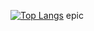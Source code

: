 [![Top Langs](https://github-readme-stats.vercel.app/api/top-langs/?username=Zekiah-A&layout=compact&hide=shaderlab,hlsl)](https://github.com/anuraghazra/github-readme-stats)
epic
<!--
- 🔭 I’m currently working on MHFPS
- 🌱 I’m currently learning C#
- 👯 I’m looking to collaborate on Nukkit-PM1E
- 🤔 I’m looking for help with MHFPS (Big Project)
- 💬 Ask me about Anything!
- 📫 How to reach me: Github
- ⚡ Fun fact: My bio is a lie
-->

